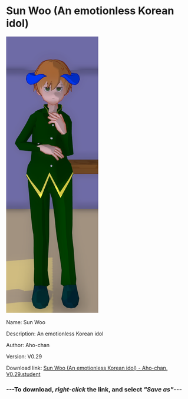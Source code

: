 # Sun Woo (An emotionless Korean idol)

<img src = "https://raw.githubusercontent.com/Arbiter1223/Daigaku-Gurashi-Custom-Students/master/Students/Files/Sun%20Woo%20(An%20emotionless%20Korean%20idol).png">

Name: Sun Woo

Description: An emotionless Korean idol

Author: Aho-chan

Version: V0.29

Download link: <a href="https://raw.githubusercontent.com/Arbiter1223/Daigaku-Gurashi-Custom-Students/master/Students/Files/Sun%20Woo%20(An%20emotionless%20Korean%20idol)%20-%20Aho-chan%2C%20V0.29.student">Sun Woo (An emotionless Korean idol) - Aho-chan, V0.29.student</a>

### ---**To download, _right-click_ the link, and select _"Save as"_**---
